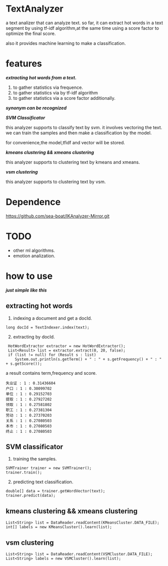 # TextAnalyzer

a text analizer that can analyze text. so far, it can extract hot words in a text segment by using tf-idf algorithm,at the same time using a score factor to optimize the final score.

also it provides machine learning to make a classification.

# features

***extracting hot words from a text.***
1. to gather statistics via frequence.
2. to gather statistics via by tf-idf algorithm
3. to gather statistics via a score factor additionally.

***synonym can be recognized***

***SVM Classificator***

this analyzer supports to classify text by svm. it involves vectoring the text. we can train the samples and then make a classification by the model.

for convenience,the model,tfidf and vector will be stored.

***kmeans clustering && xmeans clustering***

this analyzer supports to clustering text by kmeans and xmeans.

***vsm clustering***

this analyzer supports to clustering text by vsm.

# Dependence

https://github.com/sea-boat/IKAnalyzer-Mirror.git


# TODO
* other ml algorithms.
* emotion analization.


# how to use 

***just simple like this***

## extracting hot words

1. indexing a document and get a docId.

```
long docId = TextIndexer.index(text);
```

2. extracting by docId.

```
 HotWordExtractor extractor = new HotWordExtractor();
 List<Result> list = extractor.extract(0, 20, false);
 if (list != null) for (Result s : list)
    System.out.println(s.getTerm() + " : " + s.getFrequency() + " : " + s.getScore());
```

a result contains term,frequency and score.

```
失业证 : 1 : 0.31436604
户口 : 1 : 0.30099702
单位 : 1 : 0.29152703
提取 : 1 : 0.27927202
领取 : 1 : 0.27581802
职工 : 1 : 0.27381304
劳动 : 1 : 0.27370203
关系 : 1 : 0.27080503
本市 : 1 : 0.27080503
终止 : 1 : 0.27080503
```

## SVM classificator

1. training the samples.

```
SVMTrainer trainer = new SVMTrainer();
trainer.train();
```

2. predicting text classification.

```
double[] data = trainer.getWordVector(text);
trainer.predict(data);
```

## kmeans clustering && xmeans clustering

```
List<String> list = DataReader.readContent(KMeansCluster.DATA_FILE);
int[] labels = new KMeansCluster().learn(list);
```

## vsm clustering

```
List<String> list = DataReader.readContent(VSMCluster.DATA_FILE);
List<String> labels = new VSMCluster().learn(list);
```